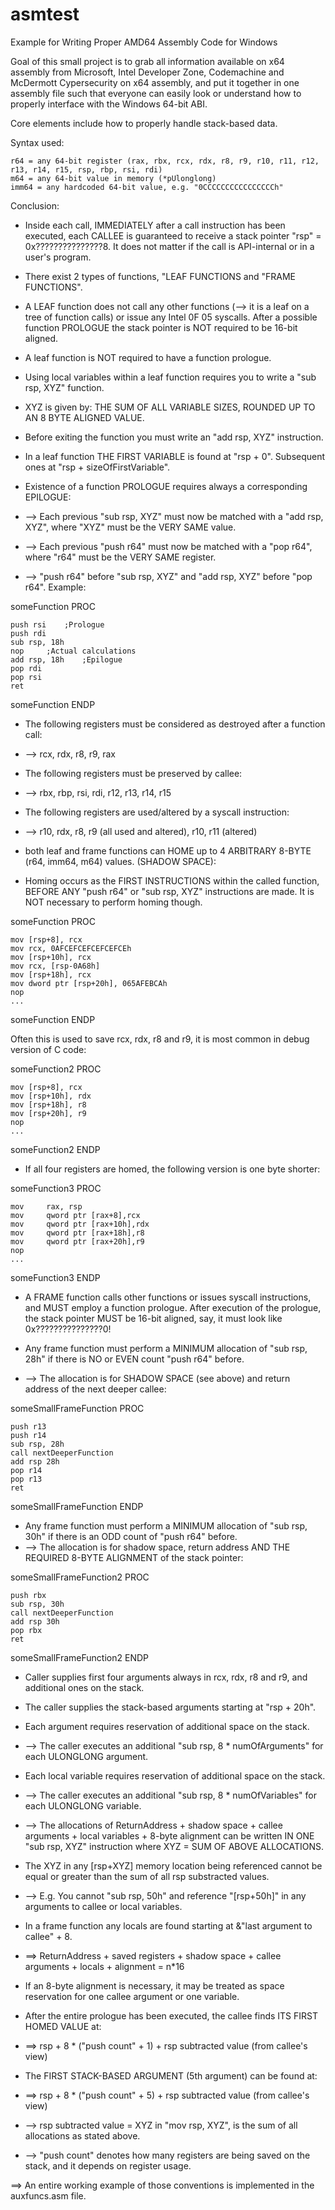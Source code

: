 # asmtest
Example for Writing Proper AMD64 Assembly Code for Windows

Goal of this small project is to grab all information available on x64 assembly from Microsoft, Intel Developer Zone,
Codemachine and McDermott Cypersecurity on x64 assembly, and put it together in one assembly file such that everyone can easily look or understand how to properly interface with the Windows 64-bit ABI.

Core elements include how to properly handle stack-based data.

Syntax used:

    r64 = any 64-bit register (rax, rbx, rcx, rdx, r8, r9, r10, r11, r12, r13, r14, r15, rsp, rbp, rsi, rdi)
    m64 = any 64-bit value in memory (*pUlonglong)
    imm64 = any hardcoded 64-bit value, e.g. "0CCCCCCCCCCCCCCCCh"


Conclusion:

- Inside each call, IMMEDIATELY after a call instruction has been executed, each CALLEE is guaranteed to receive a stack pointer "rsp" = 0x???????????????8. It does not matter if the call is API-internal or in a user's program.

- There exist 2 types of functions, "LEAF FUNCTIONS and "FRAME FUNCTIONS".

- A LEAF function does not call any other functions (--> it is a leaf on a tree of function calls) or issue any Intel 0F 05 syscalls. After a possible function PROLOGUE the stack pointer is NOT required to be 16-bit aligned.

- A leaf function is NOT required to have a function prologue.

- Using local variables within a leaf function requires you to write a "sub rsp, XYZ" function.
- XYZ is given by: THE SUM OF ALL VARIABLE SIZES, ROUNDED UP TO AN 8 BYTE ALIGNED VALUE.
- Before exiting the function you must write an "add rsp, XYZ" instruction.

- In a leaf function THE FIRST VARIABLE is found at "rsp + 0". Subsequent ones at "rsp + sizeOfFirstVariable".

- Existence of a function PROLOGUE requires always a corresponding EPILOGUE:
- --> Each previous "sub rsp, XYZ" must now be matched with a "add rsp, XYZ", where "XYZ" must be the VERY SAME value.
- --> Each previous "push r64" must now be matched with a "pop r64", where "r64" must be the VERY SAME register.
- --> "push r64" before "sub rsp, XYZ" and "add rsp, XYZ" before "pop r64".
Example:

someFunction PROC

    push rsi    ;Prologue
    push rdi
    sub rsp, 18h
    nop     ;Actual calculations
    add rsp, 18h    ;Epilogue
    pop rdi
    pop rsi
    ret

someFunction ENDP

- The following registers must be considered as destroyed after a function call:
- --> rcx, rdx, r8, r9, rax
- The following registers must be preserved by callee:
- --> rbx, rbp, rsi, rdi, r12, r13, r14, r15
- The following registers are used/altered by a syscall instruction:
- --> r10, rdx, r8, r9 (all used and altered), r10, r11 (altered)

- both leaf and frame functions can HOME up to 4 ARBITRARY 8-BYTE (r64, imm64, m64) values. (SHADOW SPACE):
- Homing occurs as the FIRST INSTRUCTIONS within the called function, BEFORE ANY "push r64" or "sub rsp, XYZ" instructions are made. It is NOT necessary to perform homing though.

someFunction PROC

    mov [rsp+8], rcx
    mov rcx, 0AFCEFCEFCEFCEFCEh
    mov [rsp+10h], rcx
    mov rcx, [rsp-0A68h]
    mov [rsp+18h], rcx
    mov dword ptr [rsp+20h], 065AFEBCAh
    nop
    ...

someFunction ENDP

Often this is used to save rcx, rdx, r8 and r9, it is most common in debug version of C code:


someFunction2 PROC

    mov [rsp+8], rcx
    mov [rsp+10h], rdx
    mov [rsp+18h], r8
    mov [rsp+20h], r9
    nop
    ...

someFunction2 ENDP

- If all four registers are homed, the following version is one byte shorter:

someFunction3 PROC

    mov     rax, rsp
    mov     qword ptr [rax+8],rcx
    mov     qword ptr [rax+10h],rdx
    mov     qword ptr [rax+18h],r8
    mov     qword ptr [rax+20h],r9
    nop
    ...

someFunction3 ENDP


- A FRAME function calls other functions or issues syscall instructions, and MUST employ a function prologue. After execution of the prologue, the stack pointer MUST be 16-bit aligned, say, it must look like 0x???????????????0!

- Any frame function must perform a MINIMUM allocation of "sub rsp, 28h" if there is NO or EVEN count "push r64" before. 
- --> The allocation is for SHADOW SPACE (see above) and return address of the next deeper callee:


someSmallFrameFunction PROC

    push r13
    push r14
    sub rsp, 28h
    call nextDeeperFunction
    add rsp 28h
    pop r14
    pop r13
    ret
    
someSmallFrameFunction ENDP


- Any frame function must perform a MINIMUM allocation of "sub rsp, 30h" if there is an ODD count of "push r64" before.
- --> The allocation is for shadow space, return address AND THE REQUIRED 8-BYTE ALIGNMENT of the stack pointer:


someSmallFrameFunction2 PROC

    push rbx
    sub rsp, 30h
    call nextDeeperFunction
    add rsp 30h
    pop rbx
    ret
    
someSmallFrameFunction2 ENDP

- Caller supplies first four arguments always in rcx, rdx, r8 and r9, and additional ones on the stack.

- The caller supplies the stack-based arguments starting at "rsp + 20h".

- Each argument requires reservation of additional space on the stack.
- --> The caller executes an additional "sub rsp, 8 * numOfArguments" for each ULONGLONG argument.

- Each local variable requires reservation of additional space on the stack.
- --> The caller executes an additional "sub rsp, 8 * numOfVariables" for each ULONGLONG variable.

- --> The allocations of ReturnAddress + shadow space + callee arguments + local variables + 8-byte alignment can be written IN ONE "sub rsp, XYZ" instruction where XYZ = SUM OF ABOVE ALLOCATIONS.

- The XYZ in any [rsp+XYZ] memory location being referenced cannot be equal or greater than the sum of all rsp substracted values.
- --> E.g. You cannot "sub rsp, 50h" and reference "[rsp+50h]" in any arguments to callee or local variables.

- In a frame function any locals are found starting at &"last argument to callee" + 8.

- ==> ReturnAddress + saved registers + shadow space + callee arguments + locals + alignment = n*16
 
- If an 8-byte alignment is necessary, it may be treated as space reservation for one callee argument or one variable.

- After the entire prologue has been executed, the callee finds ITS FIRST HOMED VALUE at:
- ==> rsp + 8 * ("push count" + 1) + rsp subtracted value (from callee's view)

- The FIRST STACK-BASED ARGUMENT (5th argument) can be found at:
- ==> rsp + 8 * ("push count" + 5) + rsp subtracted value (from callee's view)

- --> rsp subtracted value = XYZ in "mov rsp, XYZ", is the sum of all allocations as stated above.
- --> "push count" denotes how many registers are being saved on the stack, and it depends on register usage.


==> An entire working example of those conventions is implemented in the auxfuncs.asm file.
